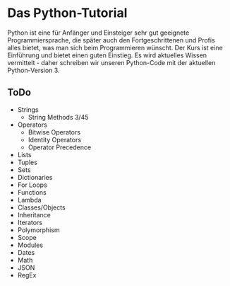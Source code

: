 # Das Python-Tutorial

Python ist eine für Anfänger und Einsteiger sehr gut geeignete Programmiersprache, die später auch den Fortgeschrittenen und Profis alles bietet, was man sich beim Programmieren wünscht. Der Kurs ist eine Einführung und bietet einen guten Einstieg. Es wird aktuelles Wissen vermittelt - daher schreiben wir unseren Python-Code mit der aktuellen Python-Version 3.

## ToDo

- Strings
  - String Methods 3/45
- Operators
  - Bitwise Operators
  - Identity Operators
  - Operator Precedence
- Lists
- Tuples
- Sets
- Dictionaries
- For Loops
- Functions
- Lambda
- Classes/Objects
- Inheritance
- Iterators
- Polymorphism
- Scope
- Modules
- Dates
- Math
- JSON
- RegEx
